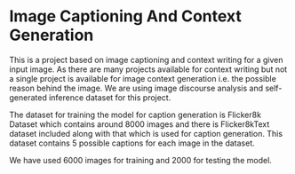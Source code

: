 # Image Captioning And Context Generation
This is a project based on image captioning and context writing for a given input image. As there are many projects available for context writing but not a single project is available for image context generation i.e. the possible reason behind the image. We are using image discourse analysis and self-generated inference dataset for this project.

The dataset for training the model for caption generation is Flicker8k Dataset which contains around 8000 images and there is Flicker8kText dataset included along with that which is used for caption generation. This dataset contains 5 possible captions for each image in the dataset.

We have used 6000 images for training and 2000 for testing the model.
